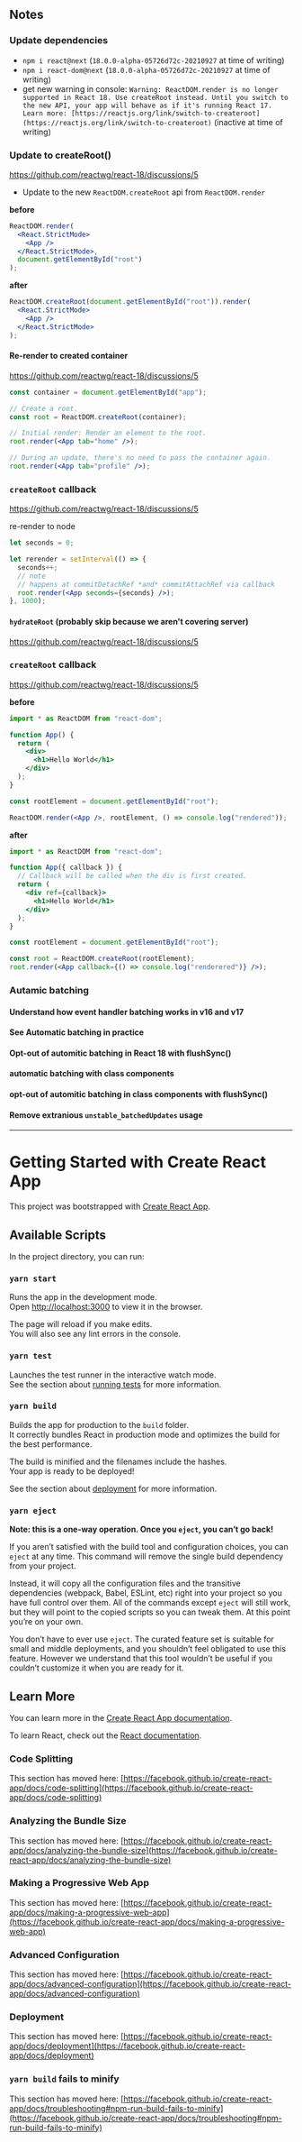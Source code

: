 ## Notes

### Update dependencies

- `npm i react@next` (`18.0.0-alpha-05726d72c-20210927` at time of writing)
- `npm i react-dom@next` (`18.0.0-alpha-05726d72c-20210927` at time of writing)
- get new warning in console: `Warning: ReactDOM.render is no longer supported in React 18. Use createRoot instead. Until you switch to the new API, your app will behave as if it's running React 17. Learn more: [https://reactjs.org/link/switch-to-createroot](https://reactjs.org/link/switch-to-createroot)` (inactive at time of writing)

### Update to createRoot()

https://github.com/reactwg/react-18/discussions/5

- Update to the new `ReactDOM.createRoot` api from `ReactDOM.render`

**before**

```jsx
ReactDOM.render(
  <React.StrictMode>
    <App />
  </React.StrictMode>,
  document.getElementById("root")
);
```

**after**

```jsx
ReactDOM.createRoot(document.getElementById("root")).render(
  <React.StrictMode>
    <App />
  </React.StrictMode>
);
```

#### Re-render to created container

https://github.com/reactwg/react-18/discussions/5

```jsx
const container = document.getElementById("app");

// Create a root.
const root = ReactDOM.createRoot(container);

// Initial render: Render an element to the root.
root.render(<App tab="home" />);

// During an update, there's no need to pass the container again.
root.render(<App tab="profile" />);
```

### `createRoot` callback

https://github.com/reactwg/react-18/discussions/5

re-render to node

```jsx
let seconds = 0;

let rerender = setInterval(() => {
  seconds++;
  // note
  // happens at commitDetachRef *and* commitAttachRef via callback
  root.render(<App seconds={seconds} />);
}, 1000);
```

#### `hydrateRoot` (probably skip because we aren't covering server)

https://github.com/reactwg/react-18/discussions/5

### `createRoot` callback

https://github.com/reactwg/react-18/discussions/5

**before**

```jsx
import * as ReactDOM from "react-dom";

function App() {
  return (
    <div>
      <h1>Hello World</h1>
    </div>
  );
}

const rootElement = document.getElementById("root");

ReactDOM.render(<App />, rootElement, () => console.log("rendered"));
```

**after**

```jsx
import * as ReactDOM from "react-dom";

function App({ callback }) {
  // Callback will be called when the div is first created.
  return (
    <div ref={callback}>
      <h1>Hello World</h1>
    </div>
  );
}

const rootElement = document.getElementById("root");

const root = ReactDOM.createRoot(rootElement);
root.render(<App callback={() => console.log("renderered")} />);
```

### Autamic batching

#### Understand how event handler batching works in v16 and v17

#### See Automatic batching in practice

#### Opt-out of automitic batching in React 18 with flushSync()

#### automatic batching with class components

#### opt-out of automitic batching in class components with flushSync()

#### Remove extranious `unstable_batchedUpdates` usage





---

# Getting Started with Create React App

This project was bootstrapped with [Create React App](https://github.com/facebook/create-react-app).

## Available Scripts

In the project directory, you can run:

### `yarn start`

Runs the app in the development mode.\
Open [http://localhost:3000](http://localhost:3000) to view it in the browser.

The page will reload if you make edits.\
You will also see any lint errors in the console.

### `yarn test`

Launches the test runner in the interactive watch mode.\
See the section about [running tests](https://facebook.github.io/create-react-app/docs/running-tests) for more information.

### `yarn build`

Builds the app for production to the `build` folder.\
It correctly bundles React in production mode and optimizes the build for the best performance.

The build is minified and the filenames include the hashes.\
Your app is ready to be deployed!

See the section about [deployment](https://facebook.github.io/create-react-app/docs/deployment) for more information.

### `yarn eject`

**Note: this is a one-way operation. Once you `eject`, you can’t go back!**

If you aren’t satisfied with the build tool and configuration choices, you can `eject` at any time. This command will remove the single build dependency from your project.

Instead, it will copy all the configuration files and the transitive dependencies (webpack, Babel, ESLint, etc) right into your project so you have full control over them. All of the commands except `eject` will still work, but they will point to the copied scripts so you can tweak them. At this point you’re on your own.

You don’t have to ever use `eject`. The curated feature set is suitable for small and middle deployments, and you shouldn’t feel obligated to use this feature. However we understand that this tool wouldn’t be useful if you couldn’t customize it when you are ready for it.

## Learn More

You can learn more in the [Create React App documentation](https://facebook.github.io/create-react-app/docs/getting-started).

To learn React, check out the [React documentation](https://reactjs.org/).

### Code Splitting

This section has moved here: [https://facebook.github.io/create-react-app/docs/code-splitting](https://facebook.github.io/create-react-app/docs/code-splitting)

### Analyzing the Bundle Size

This section has moved here: [https://facebook.github.io/create-react-app/docs/analyzing-the-bundle-size](https://facebook.github.io/create-react-app/docs/analyzing-the-bundle-size)

### Making a Progressive Web App

This section has moved here: [https://facebook.github.io/create-react-app/docs/making-a-progressive-web-app](https://facebook.github.io/create-react-app/docs/making-a-progressive-web-app)

### Advanced Configuration

This section has moved here: [https://facebook.github.io/create-react-app/docs/advanced-configuration](https://facebook.github.io/create-react-app/docs/advanced-configuration)

### Deployment

This section has moved here: [https://facebook.github.io/create-react-app/docs/deployment](https://facebook.github.io/create-react-app/docs/deployment)

### `yarn build` fails to minify

This section has moved here: [https://facebook.github.io/create-react-app/docs/troubleshooting#npm-run-build-fails-to-minify](https://facebook.github.io/create-react-app/docs/troubleshooting#npm-run-build-fails-to-minify)
